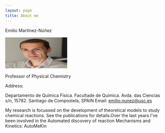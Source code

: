 ```yaml
---
layout: page
title: About me
---
```


Emilio Martínez-Núñez
<p align="left">
   <img src="foto.jpg" alt="alt text" width="200" height="100">
</p>
Professor of Physical Chemistry

Address: 

Departamento de Química Física. Facultade de Química.
Avda. das Ciencias s/n, 15782. Santiago de Compostela, SPAIN
Email: emilio.nunez@usc.es  

My research is focussed on the development of theoretical models to study chemical reactions. See the publications for details.Over the last years I've been involved in the Automated discovery of reaction Mechanisms and Kinetics: AutoMeKin

